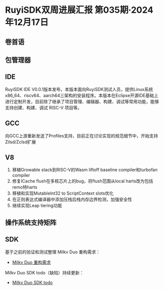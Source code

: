 # RuyiSDK双周进展汇报  第035期·2024年12月17日

## 卷首语

## 包管理器

## IDE
RuyiSDK IDE V0.0.1版本发布，本版本面向RuyiSDK测试人员，提供Linux系统 x86_64、riscv64、aarch64三架构的安装程序。本版本在Eclipse开源IDE基础上进行定制开发，目前除了继承了项目管理、编辑器、构建、调试等常用功能，能够支持创建、构建、调试 RISC-V 项目等。

## GCC
向GCC上游重新发送了Profiles支持，目前正在讨论实现的规范细节中，开始支持Zilsd/Zclsd扩展

## V8
1. 移植Growable stack到RISC-V的Wasm liftoff baseline compiler和turbofan compiler
2. 修复ICache flush在多核芯片上的bug，将flush范围从local harts改为包括remo特harts
3. 移植和实现MutableInt32 to ScriptContext slots优化
4. 在正则表达式编译器中添加压栈后栈内存边界检测，加强安全性
5. 继续实现Leap tiering功能

## 操作系统支持矩阵

## SDK

基于之前的验证和测试整理 Milkv Duo 重构需求：

- [Milkv Duo 重构需求](https://gitee.com/yunxiangluo/milkv-duo/blob/master/%E9%87%8D%E6%9E%84%E9%9C%80%E6%B1%82.md)

Milkv Duo SDK todo（缺陷）持续更新：

- [Milkv Duo SDK todo](https://gitee.com/yunxiangluo/milkv-duo/blob/master/todo.md)
